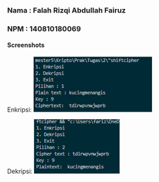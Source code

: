### Nama  : Falah Rizqi Abdullah Fairuz
### NPM   : 140810180069


#### Screenshots
Enkripsi:
![alt text](https://github.com/FarizAlfairuz/shiftcipher/blob/master/screenshot/enkripsi.png "Enkripsi")

Dekripsi:
![alt text](https://github.com/FarizAlfairuz/shiftcipher/blob/master/screenshot/dekripsi.png "Dekripsi")
